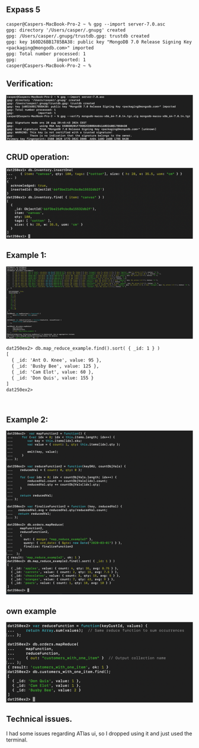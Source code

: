 ## Expass 5




```
casper@Caspers-MacBook-Pro-2 ~ % gpg --import server-7.0.asc
gpg: directory '/Users/casper/.gnupg' created
gpg: /Users/casper/.gnupg/trustdb.gpg: trustdb created
gpg: key 160D26BB1785BA38: public key "MongoDB 7.0 Release Signing Key <packaging@mongodb.com>" imported
gpg: Total number processed: 1
gpg:               imported: 1
casper@Caspers-MacBook-Pro-2 ~ % 

```
## Verification:

![img.png](img.png)
<br>
## CRUD operation:
![img_1.png](img_1.png)


## Example 1:

![img_2.png](img_2.png)
```
dat250ex2> db.map_reduce_example.find().sort( { _id: 1 } )
[
  { _id: 'Ant O. Knee', value: 95 },
  { _id: 'Busby Bee', value: 125 },
  { _id: 'Cam Elot', value: 60 },
  { _id: 'Don Quis', value: 155 }
]
dat250ex2> 
```
<br>

## Example 2:
![img_3.png](img_3.png)


## own example

![img_4.png](img_4.png)


## Technical issues.

I had some issues regarding ATlas ui, so I dropped using it and just used the terminal. 